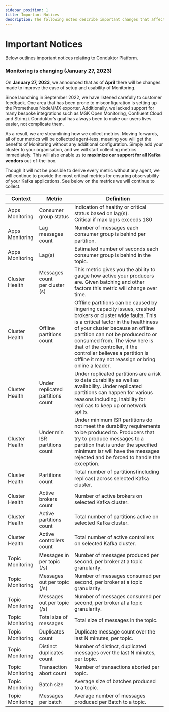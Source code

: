 ```yaml
---
sidebar_position: 1
title: Important Notices
description: The following notes describe important changes that affect Conduktor Monitoring. 
---
```


# Important Notices

Below outlines important notices relating to Conduktor Platform.

### Monitoring is changing (January 27, 2023)

On **January 27, 2023**, we announced that as of **April** there will be changes made to improve the ease of setup and usability of Monitoring. 

Since launching in September 2022, we have listened carefully to customer feedback. One area that has been prone to misconfiguration is setting up the Prometheus Node/JMX exporter. Additionally, we lacked support for many bespoke integrations such as MSK Open Monitoring, Confluent Cloud and Strimzi. Conduktor’s goal has always been to make our users lives easier, not complicate them.

As a result, we are streamlining how we collect metrics. Moving forwards, all of our metrics will be collected agent-less, meaning you will get the benefits of Monitoring without any additional configuration. Simply add your cluster to your organisation, and we will start collecting metrics immediately. This will also enable us to **maximize our support for all Kafka vendors** out-of-the-box.

Though it will not be possible to derive every metric without any agent, we will continue to provide the most critical metrics for ensuring observability of your Kafka applications. See below on the metrics we will continue to collect.

<!-- prettier-ignore -->
| Context | Metric | Definition |
|-----|---------------|---------------|
| Apps Monitoring | Consumer group status | Indication of healthy or critical status based on lag(s). <br />Critical if max lag/s exceeds 180 |
| Apps Monitoring | Lag messages count | Number of messages each consumer group is behind per partition. |
| Apps Monitoring | Lag(s) | Estimated number of seconds each consumer group is behind in the topic. |
| Cluster Health | Messages count <br />per cluster (s) | This metric gives you the ability to gauge how active your producers are. Given batching and other factors this metric will change over time. |
| Cluster Health | Offline partitions count | Offline partitions can be caused by lingering capacity issues, crashed brokers or cluster wide faults. This is a critical factor in the healthiness of your cluster because an offline partition can not be produced to or consumed from. The view here is that of the controller, if the controller believes a partition is offline it may not reassign or bring online a leader. |
| Cluster Health | Under replicated partitions count | Under replicated partitions are a risk to data durability as well as availability. Under replicated partitions can happen for various reasons including, inability for replicas to keep up or network splits. |
| Cluster Health | Under min ISR partitions count | Under minimum ISR partitions do not meet the durability requirements to be produced to. Producers that try to produce messages to a partition that is under the specified minimum isr will have the messages rejected and be forced to handle the exception. |
| Cluster Health | Partitions count | Total number of partitions(including replicas) across selected Kafka cluster. |
| Cluster Health | Active brokers count | Number of active brokers on selected Kafka cluster. |
| Cluster Health | Active partitions count | Total number of partitions active on selected Kafka cluster. |
| Cluster Health | Active controllers count | Total number of active controllers on selected Kafka cluster. |
| Topic Monitoring | Messages in per topic (/s) | Number of messages produced per second, per broker at a topic granularity. |
| Topic Monitoring | Messages out per topic (/s) | Number of messages consumed per second, per broker at a topic granularity. |
| Topic Monitoring | Messages out per topic (/s) | Number of messages consumed per second, per broker at a topic granularity. |
| Topic Monitoring | Total size of messages | Total size of messages in the topic. |
| Topic Monitoring | Duplicates count | Duplicate message count over the last N minutes, per topic.  |
| Topic Monitoring | Distinct duplicates count | Number of distinct, duplicated messages over the last N minutes, per topic. |
| Topic Monitoring | Transaction abort count | Number of transactions aborted per topic. |
| Topic Monitoring | Batch size | Average size of batches produced to a topic. |
| Topic Monitoring | Messages per batch | Average number of messages produced per Batch to a topic. |
